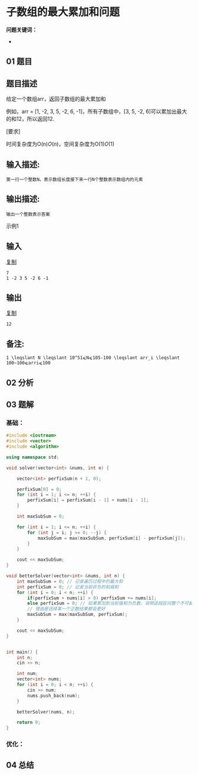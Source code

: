 # 子数组的最大累加和问题
**问题关键词：**

- 

## 01 题目

## 题目描述

给定一个数组arr，返回子数组的最大累加和

例如，arr = [1, -2, 3, 5, -2, 6, -1]，所有子数组中，[3, 5, -2, 6]可以累加出最大的和12，所以返回12.

[要求]

时间复杂度为O(n)*O*(*n*)，空间复杂度为O(1)*O*(1)



## 输入描述:

```
第一行一个整数N。表示数组长度接下来一行N个整数表示数组内的元素
```

## 输出描述:

```
输出一个整数表示答案
```

示例1

## 输入

[复制](javascript:void(0);)

```
7
1 -2 3 5 -2 6 -1
```

## 输出

[复制](javascript:void(0);)

```
12
```

## 备注:

```
1 \leqslant N \leqslant 10^51⩽N⩽105-100 \leqslant arr_i \leqslant 100−100⩽arri⩽100
```

## 02 分析



## 03 题解

### 基础：

```c++
#include <iostream>
#include <vector>
#include <algorithm>

using namespace std;

void solver(vector<int> &nums, int n) {

    vector<int> perfixSum(n + 1, 0);

    perfixSum[0] = 0;
    for (int i = 1; i <= n; ++i) {
        perfixSum[i] = perfixSum[i - 1] + nums[i - 1];
    }

    int maxSubSum = 0;

    for (int i = 1; i <= n; ++i) {
        for (int j = i; j >= 0; --j) {
            maxSubSum = max(maxSubSum, perfixSum[i] - perfixSum[j]);
        }
    }

    cout << maxSubSum;
}

void betterSolver(vector<int> &nums, int n) {
    int maxSubSum = 0; // 记录遍历过程中的最大和
    int perfixSum = 0; // 记录当前非负的前缀和
    for (int i = 0; i < n; ++i) {
        if(perfixSum + nums[i] > 0) perfixSum += nums[i];
        else perfixSum = 0; // 如果累加到当前值和为负数，说明这段区间整个不可能为结果，从下一个数开始
        // 理由是选择某一个正数结果都会更好
        maxSubSum = max(maxSubSum, perfixSum);
    }

    cout << maxSubSum;
}


int main() {
    int n;
    cin >> n;

    int num;
    vector<int> nums;
    for (int i = 0; i < n; ++i) {
        cin >> num;
        nums.push_back(num);
    }

    betterSolver(nums, n);

    return 0;
}

```



### 优化：



## 04 总结

